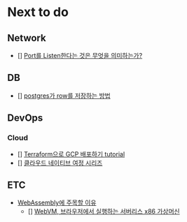 # Next to do

## Network
- [] [Port를 Listen한다는 것은 무엇을 의미하는가?](https://paulbutler.org/2022/what-does-it-mean-to-listen-on-a-port/)

## DB
- [] [postgres가 row를 저장하는 방법](https://ketansingh.me/posts/how-postgres-stores-rows/) 

## DevOps
### Cloud
- [] [Terraform으로 GCP 배포하기 tutorial](https://codersociety.com/blog/articles/terraform-gcp)
- [] [클라우드 네이티브 여정 시리즈](https://irishtechie.cloud/categories/my-cloud-native-adventure/)

## ETC
- [WebAssembly에 주목할 이유](https://news.hada.io/topic?id=5914)
  - [] [WebVM, 브라우저에서 실행하는 서버리스 x86 가상머신](https://news.hada.io/topic?id=5893)

